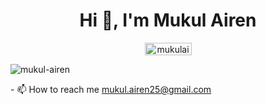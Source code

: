 <h1 align="center">Hi 👋, I'm Mukul Airen</h1>

<p align="center">
<a href="https://linkedin.com/in/mukulairen" target="blank"><img align="center" src="https://img.shields.io/badge/LinkedIn-%230077B5.svg?logo=linkedin&logoColor=white" alt="mukulairen" height="20" width="75" /></a>
</p>


<p align="left"> <img src="https://komarev.com/ghpvc/?username=mukul-airen&label=Profile%20views&color=0e75b6&style=plastic" alt="mukul-airen" /> </p>
- 📫 How to reach me <a href="mailto:mukul.airen25@gmail.com">mukul.airen25@gmail.com</a>

